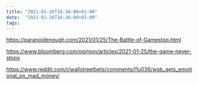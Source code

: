 ```yaml
---
title: "2021-01-26T16:36:00+01:00"
date:  "2021-01-26T16:36:00+01:00"
tags:
---
```


https://paranoidenough.com/2021/01/25/The-Battle-of-Gamestop.html

https://www.bloomberg.com/opinion/articles/2021-01-25/the-game-never-stops

https://www.reddit.com/r/wallstreetbets/comments/l1u036/wsb_gets_emotional_on_mad_money/